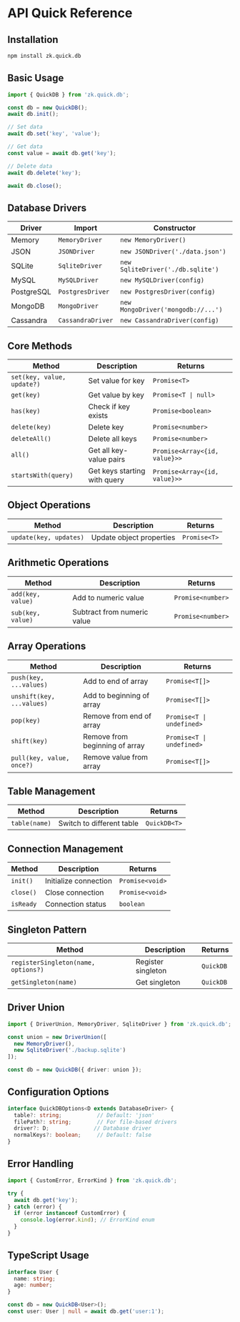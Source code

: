 # API Quick Reference

## Installation
```bash
npm install zk.quick.db
```

## Basic Usage
```typescript
import { QuickDB } from 'zk.quick.db';

const db = new QuickDB();
await db.init();

// Set data
await db.set('key', 'value');

// Get data
const value = await db.get('key');

// Delete data
await db.delete('key');

await db.close();
```

## Database Drivers

| Driver | Import | Constructor |
|--------|---------|-------------|
| Memory | `MemoryDriver` | `new MemoryDriver()` |
| JSON | `JSONDriver` | `new JSONDriver('./data.json')` |
| SQLite | `SqliteDriver` | `new SqliteDriver('./db.sqlite')` |
| MySQL | `MySQLDriver` | `new MySQLDriver(config)` |
| PostgreSQL | `PostgresDriver` | `new PostgresDriver(config)` |
| MongoDB | `MongoDriver` | `new MongoDriver('mongodb://...')` |
| Cassandra | `CassandraDriver` | `new CassandraDriver(config)` |

## Core Methods

| Method | Description | Returns |
|--------|-------------|---------|
| `set(key, value, update?)` | Set value for key | `Promise<T>` |
| `get(key)` | Get value by key | `Promise<T \| null>` |
| `has(key)` | Check if key exists | `Promise<boolean>` |
| `delete(key)` | Delete key | `Promise<number>` |
| `deleteAll()` | Delete all keys | `Promise<number>` |
| `all()` | Get all key-value pairs | `Promise<Array<{id, value}>>` |
| `startsWith(query)` | Get keys starting with query | `Promise<Array<{id, value}>>` |

## Object Operations

| Method | Description | Returns |
|--------|-------------|---------|
| `update(key, updates)` | Update object properties | `Promise<T>` |

## Arithmetic Operations

| Method | Description | Returns |
|--------|-------------|---------|
| `add(key, value)` | Add to numeric value | `Promise<number>` |
| `sub(key, value)` | Subtract from numeric value | `Promise<number>` |

## Array Operations

| Method | Description | Returns |
|--------|-------------|---------|
| `push(key, ...values)` | Add to end of array | `Promise<T[]>` |
| `unshift(key, ...values)` | Add to beginning of array | `Promise<T[]>` |
| `pop(key)` | Remove from end of array | `Promise<T \| undefined>` |
| `shift(key)` | Remove from beginning of array | `Promise<T \| undefined>` |
| `pull(key, value, once?)` | Remove value from array | `Promise<T[]>` |

## Table Management

| Method | Description | Returns |
|--------|-------------|---------|
| `table(name)` | Switch to different table | `QuickDB<T>` |

## Connection Management

| Method | Description | Returns |
|--------|-------------|---------|
| `init()` | Initialize connection | `Promise<void>` |
| `close()` | Close connection | `Promise<void>` |
| `isReady` | Connection status | `boolean` |

## Singleton Pattern

| Method | Description | Returns |
|--------|-------------|---------|
| `registerSingleton(name, options?)` | Register singleton | `QuickDB` |
| `getSingleton(name)` | Get singleton | `QuickDB` |

## Driver Union

```typescript
import { DriverUnion, MemoryDriver, SqliteDriver } from 'zk.quick.db';

const union = new DriverUnion([
  new MemoryDriver(),
  new SqliteDriver('./backup.sqlite')
]);

const db = new QuickDB({ driver: union });
```

## Configuration Options

```typescript
interface QuickDBOptions<D extends DatabaseDriver> {
  table?: string;           // Default: 'json'
  filePath?: string;        // For file-based drivers
  driver?: D;              // Database driver
  normalKeys?: boolean;     // Default: false
}
```

## Error Handling

```typescript
import { CustomError, ErrorKind } from 'zk.quick.db';

try {
  await db.get('key');
} catch (error) {
  if (error instanceof CustomError) {
    console.log(error.kind); // ErrorKind enum
  }
}
```

## TypeScript Usage

```typescript
interface User {
  name: string;
  age: number;
}

const db = new QuickDB<User>();
const user: User | null = await db.get('user:1');
```
